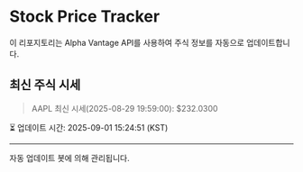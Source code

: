 
# Stock Price Tracker

이 리포지토리는 Alpha Vantage API를 사용하여 주식 정보를 자동으로 업데이트합니다.

## 최신 주식 시세
> AAPL 최신 시세(2025-08-29 19:59:00): $232.0300

⏳ 업데이트 시간: 2025-09-01 15:24:51 (KST)

---
자동 업데이트 봇에 의해 관리됩니다.
